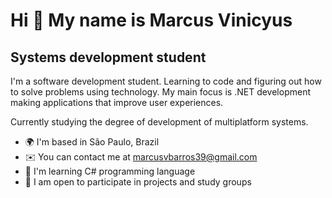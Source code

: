 Hi 👋 My name is Marcus Vinicyus
==========================

Systems development student
-----------------------------

I'm a software development student. Learning to code and figuring out how to solve problems using technology. My main focus is .NET development making applications that improve user experiences.

Currently studying the degree of development of multiplatform systems.

* 🌍  I'm based in São Paulo, Brazil
* ✉️  You can contact me at [marcusvbarros39@gmail.com](mailto:marcusvbarros39@gmail.com)
* 🧠  I'm learning C# programming language
* 🤝  I am open to participate in projects and study groups
